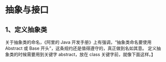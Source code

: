 # 抽象与接口
## 1、定义抽象类
关于抽象类的命名，《阿里的 Java 开发手册》上有强调，“抽象类命名要使用 Abstract 或 Base 开头”，这条规约还是值得遵守的，真正做到名如其意。
定义抽象类的时候需要用到关键字 abstract，放在 class 关键字前，就像下面这样。】